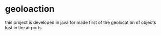 # geoloaction
this project is developed in java for made first of the geolocation of objects lost in the airports
